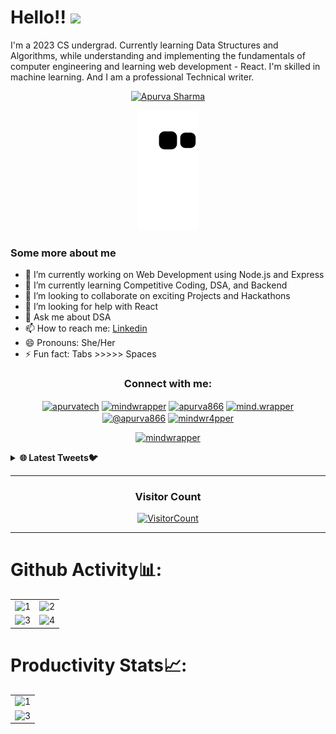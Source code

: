 <!-- <p  align="center"><img height= "500" src = "https://github.com/Apurva-tech/Apurva-tech/blob/master/final.gif"></p>
 -->

# Hello!! <img src="https://media.giphy.com/media/hVa6t0WpoDOk7Pxb7l/giphy.gif" width="50">
I'm a 2023 CS undergrad. Currently learning Data Structures and Algorithms, while understanding and implementing the fundamentals of computer engineering and learning web development - React. I'm skilled in machine learning. And I am a professional Technical writer.

<p align="center"><a href="https://github.com/ryo-ma/github-profile-trophy"><img src="https://github-profile-trophy.vercel.app/?username=Apurva-tech&theme=dracula&column=4&margin-w=15&margin-h=15" alt="Apurva Sharma" /></a></p>

<p align="center">
  <img src="https://github.com/Apurva-tech/Apurva-tech/raw/output/github-contribution-grid-snake.svg" alt="snake"></center>
</p>


### Some more about me
- 🔭 I’m currently working on Web Development using Node.js and Express 
- 🌱 I’m currently learning Competitive Coding, DSA, and Backend
- 👯 I’m looking to collaborate on exciting Projects and Hackathons
- 🤔 I’m looking for help with React
- 💬 Ask me about DSA
- 📫 How to reach me: [Linkedin](https://www.linkedin.com/in/apurva866)
- 😄 Pronouns: She/Her
- ⚡ Fun fact: Tabs >>>>> Spaces


<!-- <h3 align="center">Connect with me:</h3>
<p align="center">
<a href="https://twitter.com/mindwrapper" target="blank"><img align="center" src="https://img.icons8.com/cute-clipart/64/000000/twitter.png" alt="mindwrapper" height="50" width="50" /></a> &nbsp;&nbsp;&nbsp;
<a href="https://www.linkedin.com/in/apurva866/" target="blank"><img align="center" src="https://img.icons8.com/cute-clipart/64/000000/linkedin.png" alt="apurva866" height="50" width="50" /></a>&nbsp;&nbsp;&nbsp;&nbsp;
<a href="https://instagram.com/mind.wrapper" target="blank"><img align="center" src="https://img.icons8.com/cute-clipart/64/000000/instagram-new.png" alt="mind.wrapper" height="50" width="50" /></a>
</p> -->


<h3 align="center">Connect with me:</h3>
<p align="center">
<a href="https://dev.to/apurvatech" target="blank"><img align="center" src="https://raw.githubusercontent.com/rahuldkjain/github-profile-readme-generator/master/src/images/icons/Social/devto.svg" alt="apurvatech" height="30" width="40" /></a>
<a href="https://twitter.com/mindwrapper" target="blank"><img align="center" src="https://raw.githubusercontent.com/rahuldkjain/github-profile-readme-generator/master/src/images/icons/Social/twitter.svg" alt="mindwrapper" height="30" width="40" /></a>
<a href="https://linkedin.com/in/apurva866" target="blank"><img align="center" src="https://raw.githubusercontent.com/rahuldkjain/github-profile-readme-generator/master/src/images/icons/Social/linked-in-alt.svg" alt="apurva866" height="30" width="40" /></a>
<a href="https://instagram.com/mind.wrapper" target="blank"><img align="center" src="https://raw.githubusercontent.com/rahuldkjain/github-profile-readme-generator/master/src/images/icons/Social/instagram.svg" alt="mind.wrapper" height="30" width="40" /></a>
<a href="https://medium.com/@apurva866" target="blank"><img align="center" src="https://raw.githubusercontent.com/rahuldkjain/github-profile-readme-generator/master/src/images/icons/Social/medium.svg" alt="@apurva866" height="30" width="40" /></a>
<a href="https://www.leetcode.com/mindwr4pper" target="blank"><img align="center" src="https://raw.githubusercontent.com/rahuldkjain/github-profile-readme-generator/master/src/images/icons/Social/leet-code.svg" alt="mindwr4pper" height="30" width="40" /></a>
 
<p align="center"> <a href="https://twitter.com/mindwrapper" target="blank"><img src="https://img.shields.io/twitter/follow/mindwrapper?logo=twitter&style=for-the-badge" alt="mindwrapper" /></a> </p>

</p>

<details>
	<summary><strong> 🌐 Latest Tweets🐦</strong></summary>
	<p>
		<a align="center" href="https://twitter.com/mindwrapper">
			<img src="https://github-readme-twitter.gazf.vercel.app/api?id=mindwrapper&layout=wide&show_retweet=off&show_reply=off?" />
		</a>	
	</p>
</details>

<hr>

<h3 align="center">Visitor Count</h3>
<a align="center" href="https://profile-counter.glitch.me/{Apurva-tech}/count.svg">
  
  ![VisitorCount](https://profile-counter.glitch.me/{Apurva-tech}/count.svg)  
  
</a>

<hr>

# Github Activity📊:

<table>
  <tr>
    <td><img src="https://github-readme-stats.vercel.app/api?username=Apurva-tech&theme=radical&show_icons=true"  display=block width=100% height=auto  alt="1" ></td>
    <td><img src="https://github-readme-stats.vercel.app/api/top-langs/?username=Apurva-tech&theme=radical&layout=compact&hide=Jupyter%20Notebook"  display=block width=100% height=auto  alt="2" ></td>
   </tr> 
   <tr>
      <td><img src="https://github-readme-streak-stats.herokuapp.com/?user=Apurva-tech&theme=tokyonight"  display=block width=100% height=auto alt="3" ></td>
     <td><img src="https://github-readme-stats.vercel.app/api/wakatime?username=mindwrapper&custom_title=Language%20Stats&layout=compact&theme=tokyonight" align="right" display=block width=100% height=auto  alt="4"  >
  </td>
  </tr>
</table>

# Productivity Stats📈:
<table>
  <tr>
    <td><img src="https://github-profile-summary-cards.vercel.app/api/cards/profile-details?username=Apurva-tech&theme=monokai"  display=block width=100% height=auto  alt="1" ></td>
   </tr> 
   <tr>
      <td><img src="https://activity-graph.herokuapp.com/graph?username=Apurva-tech&bg_color=1a1b27&color=be90f2&line=638fda&point=35aea1&area=true"  display=block width=100% height=auto alt="3" ></td>
  </td>
  </tr>
</table>
